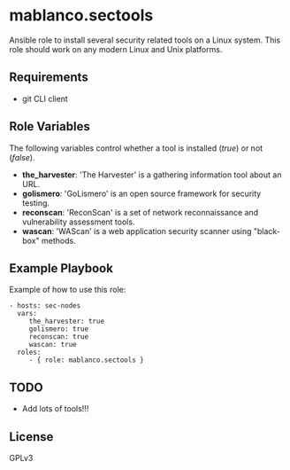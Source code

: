 # mablanco.sectools

Ansible role to install several security related tools on a Linux system. This role should work on any modern Linux and Unix platforms.

## Requirements
- git CLI client

## Role Variables

The following variables control whether a tool is installed (*true*) or not (*false*).

- **the_harvester**: 'The Harvester' is a gathering information tool about an URL.
- **golismero**: 'GoLismero' is an open source framework for security testing.
- **reconscan**: 'ReconScan' is a set of network reconnaissance and vulnerability assessment tools.
- **wascan**: 'WAScan' is a web application security scanner using "black-box" methods.

## Example Playbook

Example of how to use this role:

    - hosts: sec-nodes
      vars:
         the_harvester: true
         golismero: true
         reconscan: true
         wascan: true
      roles:
         - { role: mablanco.sectools }

## TODO

- Add lots of tools!!!

## License

GPLv3

